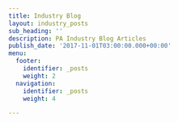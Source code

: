 ```yaml
---
title: Industry Blog
layout: industry_posts
sub_heading: ''
description: PA Industry Blog Articles
publish_date: '2017-11-01T03:00:00.000+00:00'
menu:
  footer:
    identifier: _posts
    weight: 2
  navigation:
    identifier: _posts
    weight: 4

---
```

